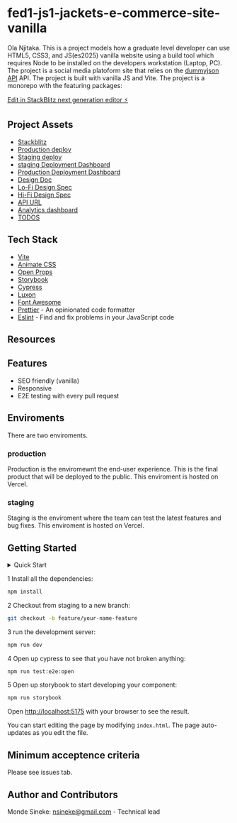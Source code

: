 # fed1-js1-jackets-e-commerce-site-vanilla

Ola Njitaka. This is a project models how a graduate level developer can use HTML5, CSS3, and JS(es2025) vanilla website using a build tool which requires Node to be installed on the developers workstation (Laptop, PC). The project is a social media platoform site that relies on the [dummyjson API]('https://dummyjson.com/posts') API. The project is built with vanilla JS and Vite. The project is a monorepo with the featuring packages:

[Edit in StackBlitz next generation editor ⚡️](https://stackblitz.com/~/github.com/S3ak/fed1-js1-jackets-e-commerce-site-vanilla)

## Project Assets

- [Stackblitz](https://stackblitz.com/~/github.com/S3ak/fed1-js1-jackets-e-commerce-site-vanilla)
- [Production deploy](https://outerdimensionaldrip.vercel.app/)
- [Staging deploy](https://outerdimensionaldrip.netlify.app)
- [staging Deployment Dashboard](https://app.netlify.com/sites/outerdimensionaldrip/overview)
- [Production Deployment Dashboard](https://vercel.com/monde-sinekes-projects/outerdimensionaldrip)
- [Design Doc](https://www.figma.com/board/thVST2qvAmfqEFS3JjU3GU/FED-JS1-Jackets-E-commerce-website?node-id=0-1&t=MmdtghNgkkem48SX-1)
- [Lo-Fi Design Spec]()
- [Hi-Fi Design Spec]()
- [API URL](https://docs.noroff.dev/docs/v2/e-commerce/rainy-days)
- [Analytics dashboard](#TODO:@Mo)
- [TODOS](https://github.com/S3ak/fed1-js1-jackets-e-commerce-site-vanilla/issues)

## Tech Stack

- [Vite](https://nextjs.org/)
- [Animate CSS](https://animate.style/)
- [Open Props](https://open-props.style/)
- [Storybook](https://storybook.js.org/)
- [Cypress](https://www.cypress.io/)
- [Luxon](https://moment.github.io/luxon/#/)
- [Font Awesome](https://fontawesome.com/search?ic=free)
- [Prettier](https://prettier.io/) - An opinionated code formatter
- [Eslint](https://eslint.org/) - Find and fix problems in your JavaScript code

## Resources

## Features

- SEO friendly (vanilla)
- Responsive
- E2E testing with every pull request

## Enviroments

There are two enviroments.

### production

Production is the enviromewnt the end-user experience. This is the final product that will be deployed to the public. This enviroment is hosted on Vercel.

### staging

Staging is the enviroment where the team can test the latest features and bug fixes. This enviroment is hosted on Vercel.

## Getting Started

<details>
  <summary>Quick Start</summary>
  
- Checkout using VScode  and type `git:clone`
- press *F1* (ctrl+shift+P) and type `git:clone`
- Install packages (*F1*) and type `run task` and hit enter then type `npm` and hit enter then type `npm install` and hit enter.
- press *F1* and type `run task` and hit enter.
- press *F5*
- press *F1* and type `create branch` and hit enter.

</details>

1 Install all the dependencies:

```bash
npm install
```

2 Checkout from staging to a new branch:

```bash
git checkout -b feature/your-name-feature
```

3 run the development server:

```bash
npm run dev
```

4 Open up cypress to see that you have not broken anything:

```bash
npm run test:e2e:open
```

5 Open up storybook to start developing your component:

```bash
npm run storybook
```

Open [http://localhost:5175](http://localhost:5175) with your browser to see the result.

You can start editing the page by modifying `index.html`. The page auto-updates as you edit the file.

## Minimum acceptence criteria

Please see issues tab.

## Author and Contributors

Monde Sineke: <nsineke@gmail.com> - Technical lead
